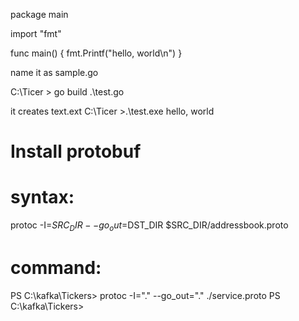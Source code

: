 package main

import "fmt"

func main() {
	fmt.Printf("hello, world\n")
}


name it as sample.go

C:\Ticer > go build .\test.go 

it creates text.ext
 C:\Ticer >.\test.exe
hello, world

Install protobuf
================


syntax:
========

protoc -I=$SRC_DIR --go_out=$DST_DIR $SRC_DIR/addressbook.proto

command:
========
PS C:\kafka\Tickers> protoc -I="." --go_out="." ./service.proto
PS C:\kafka\Tickers>

